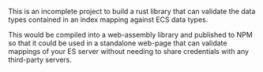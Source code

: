 This is an incomplete project to build a rust library that can validate the data
types contained in an index mapping against ECS data types.

This would be compiled into a web-assembly library and published to NPM so that
it could be used in a standalone web-page that can validate mappings of your
ES server without needing to share credentials with any third-party servers.
